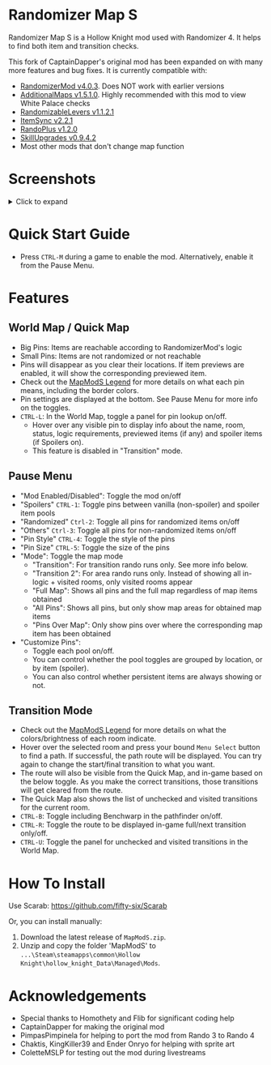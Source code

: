 # Randomizer Map S
Randomizer Map S is a Hollow Knight mod used with Randomizer 4. It helps to find both item and transition checks.

This fork of CaptainDapper's original mod has been expanded on with many more features and bug fixes. It is currently compatible with:
- [RandomizerMod v4.0.3](https://github.com/homothetyhk/RandomizerMod). Does NOT work with earlier versions
- [AdditionalMaps v1.5.1.0](https://github.com/SFGrenade/AdditionalMaps). Highly recommended with this mod to view White Palace checks
- [RandomizableLevers v1.1.2.1](https://github.com/flibber-hk/HollowKnight.RandomizableLevers)
- [ItemSync v2.2.1](https://github.com/Shadudev/HollowKnight.MultiWorld/tree/itemsync)
- [RandoPlus v1.2.0](https://github.com/flibber-hk/HollowKnight.RandoPlus)
- [SkillUpgrades v0.9.4.2](https://github.com/flibber-hk/HollowKnight.SkillUpgrades)
- Most other mods that don't change map function

# Screenshots
<details>
<summary>Click to expand</summary>
    <img src="./ReadmeAssets/worldmap.jpg" alt="World Map">
    <img src="./ReadmeAssets/quickmap.jpg" alt="Quick Map">
    <img src="./ReadmeAssets/transition.jpg" alt="Transition Mode">
    <img src="./ReadmeAssets/pause.jpg" alt="Pause Menu">
</details>

# Quick Start Guide
- Press `CTRL-M` during a game to enable the mod. Alternatively, enable it from the Pause Menu.

# Features
## World Map / Quick Map
- Big Pins: Items are reachable according to RandomizerMod's logic
- Small Pins: Items are not randomized or not reachable
- Pins will disappear as you clear their locations. If item previews are enabled, it will show the corresponding previewed item.
- Check out the [MapModS Legend](./MAPLEGEND.md) for more details on what each pin means, including the border colors.
- Pin settings are displayed at the bottom. See Pause Menu for more info on the toggles.
- ``CTRL-L``: In the World Map, toggle a panel for pin lookup on/off.
    - Hover over any visible pin to display info about the name, room, status, logic requirements, previewed items (if any) and spoiler items (if Spoilers on).
    - This feature is disabled in "Transition" mode.

## Pause Menu
- "Mod Enabled/Disabled": Toggle the mod on/off
- "Spoilers" `CTRL-1`: Toggle pins between vanilla (non-spoiler) and spoiler item pools
- "Randomized" `Ctrl-2`: Toggle all pins for randomized items on/off
- "Others" `Ctrl-3`: Toggle all pins for non-randomized items on/off
- "Pin Style" `CTRL-4`: Toggle the style of the pins
- "Pin Size" `CTRL-5`: Toggle the size of the pins
- "Mode": Toggle the map mode
    - "Transition": For transition rando runs only. See more info below.
    - "Transition 2": For area rando runs only. Instead of showing all in-logic + visited rooms, only visited rooms appear
    - "Full Map": Shows all pins and the full map regardless of map items obtained
    - "All Pins": Shows all pins, but only show map areas for obtained map items
    - "Pins Over Map": Only show pins over where the corresponding map item has been obtained
- "Customize Pins":
    - Toggle each pool on/off.
    - You can control whether the pool toggles are grouped by location, or by item (spoiler).
    - You can also control whether persistent items are always showing or not.

## Transition Mode
- Check out the [MapModS Legend](./MAPLEGEND.md) for more details on what the colors/brightness of each room indicate.
- Hover over the selected room and press your bound `Menu Select` button to find a path. If successful, the path route will be displayed. You can try again to change the start/final transition to what you want.
- The route will also be visible from the Quick Map, and in-game based on the below toggle. As you make the correct transitions, those transitions will get cleared from the route.
- The Quick Map also shows the list of unchecked and visited transitions for the current room.
- `CTRL-B`: Toggle including Benchwarp in the pathfinder on/off.
- `CTRL-R`: Toggle the route to be displayed in-game full/next transition only/off.
- `CTRL-U`: Toggle the panel for unchecked and visited transitions in the World Map. 

# How To Install
Use Scarab: https://github.com/fifty-six/Scarab

Or, you can install manually:
1. Download the latest release of `MapModS.zip`.
2. Unzip and copy the folder 'MapModS' to `...\Steam\steamapps\common\Hollow Knight\hollow_knight_Data\Managed\Mods`.

# Acknowledgements
- Special thanks to Homothety and Flib for significant coding help
- CaptainDapper for making the original mod
- PimpasPimpinela for helping to port the mod from Rando 3 to Rando 4
- Chaktis, KingKiller39 and Ender Onryo for helping with sprite art
- ColetteMSLP for testing out the mod during livestreams

